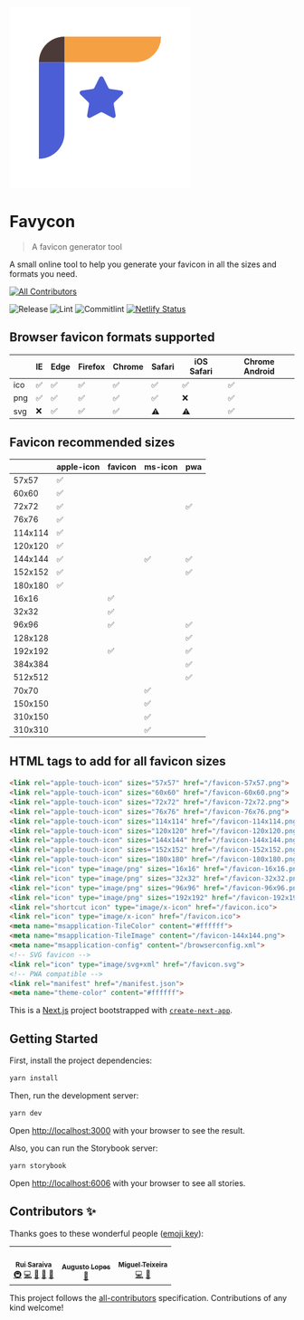 ![Favycon logo](./public/favicon.svg)

# Favycon

> A favicon generator tool

A small online tool to help you generate your favicon in all the sizes and formats you need.

<!-- ALL-CONTRIBUTORS-BADGE:START - Do not remove or modify this section -->
[![All Contributors](https://img.shields.io/badge/all_contributors-5-orange.svg?style=flat-square)](#contributors-)
<!-- ALL-CONTRIBUTORS-BADGE:END -->
![Release](https://github.com/ruisaraiva19/favycon/workflows/Release/badge.svg)
![Lint](https://github.com/ruisaraiva19/favycon/workflows/Lint/badge.svg)
![Commitlint](https://github.com/ruisaraiva19/favycon/workflows/Commitlint/badge.svg)
[![Netlify Status](https://api.netlify.com/api/v1/badges/d2e6694d-1f2c-4b50-ad21-ff5c3fcbc3c4/deploy-status)](https://app.netlify.com/sites/favycon-storybook/deploys)

## Browser favicon formats supported

|     | IE  | Edge | Firefox | Chrome | Safari | iOS Safari | Chrome Android |
| --- | --- | ---- | ------- | ------ | ------ | ---------- | -------------- |
| ico | ✅   | ✅    | ✅       | ✅      | ✅      | ✅          | ✅              |
| png | ✅   | ✅    | ✅       | ✅      | ✅      | ❌          | ✅              |
| svg | ❌   | ✅    | ✅       | ✅      | ⚠️      | ⚠️          | ✅              |

## Favicon recommended sizes

|         | apple-icon | favicon | ms-icon | pwa |
| ------- | ---------- | ------- | ------- | --- |
| 57x57   | ✅          |         |         |     |
| 60x60   | ✅          |         |         |     |
| 72x72   | ✅          |         |         | ✅   |
| 76x76   | ✅          |         |         |     |
| 114x114 | ✅          |         |         |     |
| 120x120 | ✅          |         |         |     |
| 144x144 | ✅          |         | ✅       | ✅   |
| 152x152 | ✅          |         |         | ✅   |
| 180x180 | ✅          |         |         |     |
| 16x16   |            | ✅       |         |     |
| 32x32   |            | ✅       |         |     |
| 96x96   |            | ✅       |         | ✅   |
| 128x128 |            |         |         | ✅   |
| 192x192 |            | ✅       |         | ✅   |
| 384x384 |            |         |         | ✅   |
| 512x512 |            |         |         | ✅   |
| 70x70   |            |         | ✅       |     |
| 150x150 |            |         | ✅       |     |
| 310x150 |            |         | ✅       |     |
| 310x310 |            |         | ✅       |     |

## HTML tags to add for all favicon sizes

```html
<link rel="apple-touch-icon" sizes="57x57" href="/favicon-57x57.png">
<link rel="apple-touch-icon" sizes="60x60" href="/favicon-60x60.png">
<link rel="apple-touch-icon" sizes="72x72" href="/favicon-72x72.png">
<link rel="apple-touch-icon" sizes="76x76" href="/favicon-76x76.png">
<link rel="apple-touch-icon" sizes="114x114" href="/favicon-114x114.png">
<link rel="apple-touch-icon" sizes="120x120" href="/favicon-120x120.png">
<link rel="apple-touch-icon" sizes="144x144" href="/favicon-144x144.png">
<link rel="apple-touch-icon" sizes="152x152" href="/favicon-152x152.png">
<link rel="apple-touch-icon" sizes="180x180" href="/favicon-180x180.png">
<link rel="icon" type="image/png" sizes="16x16" href="/favicon-16x16.png">
<link rel="icon" type="image/png" sizes="32x32" href="/favicon-32x32.png">
<link rel="icon" type="image/png" sizes="96x96" href="/favicon-96x96.png">
<link rel="icon" type="image/png" sizes="192x192" href="/favicon-192x192.png">
<link rel="shortcut icon" type="image/x-icon" href="/favicon.ico">
<link rel="icon" type="image/x-icon" href="/favicon.ico">
<meta name="msapplication-TileColor" content="#ffffff">
<meta name="msapplication-TileImage" content="/favicon-144x144.png">
<meta name="msapplication-config" content="/browserconfig.xml">
<!-- SVG favicon -->
<link rel="icon" type="image/svg+xml" href="/favicon.svg">
<!-- PWA compatible -->
<link rel="manifest" href="/manifest.json">
<meta name="theme-color" content="#ffffff">
```

This is a [Next.js](https://nextjs.org/) project bootstrapped with [`create-next-app`](https://github.com/zeit/next.js/tree/canary/packages/create-next-app).

## Getting Started

First, install the project dependencies:

```bash
yarn install
```

Then, run the development server:

```bash
yarn dev
```

Open [http://localhost:3000](http://localhost:3000) with your browser to see the result.

Also, you can run the Storybook server:

```bash
yarn storybook
```

Open [http://localhost:6006](http://localhost:6006) with your browser to see all stories.

## Contributors ✨

Thanks goes to these wonderful people ([emoji key](https://allcontributors.org/docs/en/emoji-key)):

<!-- ALL-CONTRIBUTORS-LIST:START - Do not remove or modify this section -->
<!-- prettier-ignore-start -->
<!-- markdownlint-disable -->
<table>
  <tr>
    <td align="center"><a href="https://ruisaraiva.com"><img src="https://avatars2.githubusercontent.com/u/7356098?v=4?s=100" width="100px;" alt=""/><br /><sub><b>Rui Saraiva</b></sub></a><br /><a href="#infra-ruisaraiva19" title="Infrastructure (Hosting, Build-Tools, etc)">🚇</a> <a href="https://github.com/toolslab/favycon/commits?author=ruisaraiva19" title="Code">💻</a> <a href="https://github.com/toolslab/favycon/commits?author=ruisaraiva19" title="Documentation">📖</a> <a href="#question-ruisaraiva19" title="Answering Questions">💬</a> <a href="#maintenance-ruisaraiva19" title="Maintenance">🚧</a></td>
    <td align="center"><a href="https://github.com/otsugua"><img src="https://avatars2.githubusercontent.com/u/9093629?v=4?s=100" width="100px;" alt=""/><br /><sub><b>Augusto Lopes</b></sub></a><br /><a href="#design-otsugua" title="Design">🎨</a></td>
    <td align="center"><a href="https://github.com/miguellteixeira"><img src="https://avatars1.githubusercontent.com/u/17954325?v=4?s=100" width="100px;" alt=""/><br /><sub><b>Miguel Teixeira</b></sub></a><br /><a href="https://github.com/toolslab/favycon/commits?author=miguellteixeira" title="Code">💻</a> <a href="https://github.com/toolslab/favycon/pulls?q=is%3Apr+reviewed-by%3Amiguellteixeira" title="Reviewed Pull Requests">👀</a></td>
  </tr>
</table>

<!-- markdownlint-restore -->
<!-- prettier-ignore-end -->
<!-- ALL-CONTRIBUTORS-LIST:END -->

This project follows the [all-contributors](https://github.com/all-contributors/all-contributors) specification. Contributions of any kind welcome!
